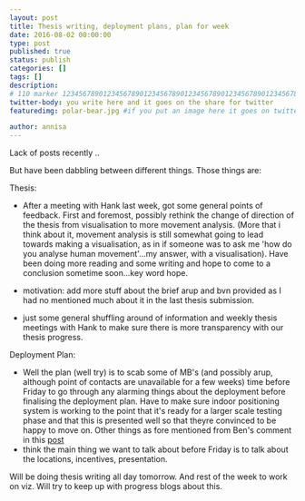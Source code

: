 ```yaml
---
layout: post
title: Thesis writing, deployment plans, plan for week
date: 2016-08-02 00:00:00
type: post
published: true
status: publish
categories: []
tags: []
description: 
# 110 marker 1234567890123456789012345678901234567890123456789012345678901234567890123456789012345678901234567890123456789
twitter-body: you write here and it goes on the share for twitter
featuredimg: polar-bear.jpg #if you put an image here it goes on twitter too

author: annisa
---
```


Lack of posts recently ..

But have been dabbling between different things. Those things are:

Thesis: 

- After a meeting with Hank last week, got some general points of feedback. First and foremost, possibly rethink the change of direction of the thesis from visualisation to more movement analysis. (More that i think about it, movement analysis is still somewhat going to lead towards making a visualisation, as in if someone was to ask me 'how do you analyse human movement'...my answer, with a visualisation). Have been doing more reading and some writing and hope to come to a conclusion sometime soon...key word hope.

- motivation: add more stuff about the brief arup and bvn provided as I had no mentioned much about it in the last thesis submission.

- just some general shuffling around of information and weekly thesis meetings with Hank to make sure there is more transparency with our thesis progress.

Deployment Plan: 
- Well the plan (well try) is to scab some of MB's (and possibly arup, although point of contacts are unavailable for a few weeks) time before Friday to go through any alarming things about the deployment before finalising the deployment plan. Have to make sure indoor positioning system is working to the point that it's ready for a larger scale testing phase and that this is presented well so that theyre convinced to be happy to move on. Other things as fore mentioned from Ben's comment in this [post](http://where-in.space/2016/draft-deployment-plan-2)
- think the main thing we want to talk about before Friday is to talk about the locations, incentives, presentation.

Will be doing thesis writing all day tomorrow. And rest of the week to work on viz. Will try to keep up with progress blogs about this.